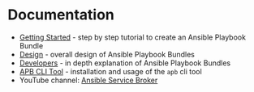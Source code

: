 # Documentation

* [Getting Started](getting_started.md) - step by step tutorial to create an Ansible Playbook Bundle
* [Design](design.md) - overall design of Ansible Playbook Bundles
* [Developers](developers.md) - in depth explanation of Ansible Playbook Bundles
* [APB CLI Tool](apb_cli.md) - installation and usage of the `apb` cli tool
* YouTube channel: [Ansible Service Broker](https://www.youtube.com/channel/UC04eOMIMiV06_RSZPb4OOBw)
